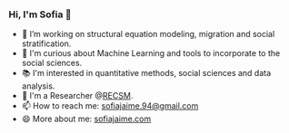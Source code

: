 ### Hi, I'm Sofia 👋

- 🔭 I’m working on structural equation modeling, migration and social stratification.
- 👀 I'm curious about Machine Learning and tools to incorporate to the social sciences.
- 📚 I'm interested in quantitative methods, social sciences and data analysis.
- 💼 I'm a Researcher @[RECSM](https://www.upf.edu/web/survey/entry/-/-/sofia_jaime-upf_edu/adscripcion/sofia-jaime).
- 📫 How to reach me: sofiajaime.94@gmail.com
- 😄 More about me: [sofiajaime.com](https://www.sofiajaime.com)
